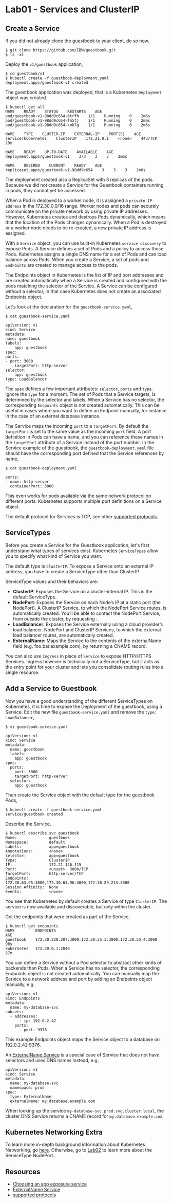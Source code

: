 # Lab01 - Services and ClusterIP

## Create a Service

If you did not already clone the guestbook to your client, do so now. 

```
$ git clone https://github.com/IBM/guestbook.git
$ ls -al
```

Deploy the `v1/guestbook` application,

```
$ cd guestbook/v1
$ kubectl create -f guestbook-deployment.yaml
deployment.apps/guestbook-v1 created
```

The guestbook application was deployed, that is a Kubernetes `Deployment` object was created. 

```
$ kubectl get all
NAME    READY    STATUS    RESTARTS    AGE
pod/guestbook-v1-98dd9c654-6trfh    1/1    Running    0    2m6s
pod/guestbook-v1-98dd9c654-fm5tj    1/1    Running    0    2m6s
pod/guestbook-v1-98dd9c654-kmk7g    1/1    Running    0    2m6s

NAME    TYPE    CLUSTER-IP    EXTERNAL-IP    PORT(S)    AGE
service/kubernetes    ClusterIP    172.21.0.1    <none>    443/TCP    29m

NAME    READY    UP-TO-DATE    AVAILABLE    AGE
deployment.apps/guestbook-v1    3/3    3    3    2m6s

NAME    DESIRED    CURRENT    READY    AGE
replicaset.apps/guestbook-v1-98dd9c654    3    3    3    2m6s
```

The deployment created also a ReplicaSet with 3 replicas of the pods. Because we did not create a Service for the Guestbook containers running in pods, they cannot yet be accessed. 

When a Pod is deployed to a worker node, it is assigned a `private IP address` in the 172.30.0.0/16 range. Worker nodes and pods can securely communicate on the private network by using private IP addresses. However, Kubernetes creates and destroys Pods dynamically, which means that the location of the Pods changes dynamically. When a Pod is destroyed or a worker node needs to be re-created, a new private IP address is assigned.

With a `Service` object, you can use built-in Kubernetes `service discovery` to expose Pods. A Service defines a set of Pods and a policy to access those Pods. Kubernetes assigns a single DNS name for a set of Pods and can load balance across Pods. When you create a Service, a set of pods and `EndPoints` are created to manage access to the pods.

The Endpoints object in Kubernetes is the list of IP and port addresses and are created automatically when a Service is created and configured with the pods matching the selector of the Service. A Service can be configured without a selector, in that case Kubernetes does not create an associated Endpoints object.

Let's look at the declaration for the `guestbook-service.yaml`,

```
$ cat guestbook-service.yaml

apiVersion: v1
kind: Service
metadata:
name: guestbook
labels:
    app: guestbook
spec:
ports:
- port: 3000
    targetPort: http-server
selector:
    app: guestbook
type: LoadBalancer
```

The `spec` defines a few important attributes: `selector`, `ports` and `type`. Ignore the `type` for a moment. The set of Pods that a Service targets, is determined by the selector and labels. When a Service has no selector, the corresponding `Endpoints` object is not created automatically. This can be useful in cases where you want to define an Endpoint manually, for instance in the case of an external database instance.

The Service maps the incoming `port` to a `targetPort`. By default the `targetPort` is set to the same value as the incoming `port` field. A port definition in Pods can have a name, and you can reference these names in the `targetPort` attribute of a Service instead of the port number. In the Service example of the guestbook, the `guestbook-deployment.yaml` file should have the corresponding port defined that the Service references by name,

```
$ cat guestbook-deployment.yaml

ports:
- name: http-server
  containerPort: 3000
```

This even works for pods available via the same network protocol on different ports. Kubernetes supports multiple port definitions on a Service object. 

The default protocol for Services is TCP, see other [supported protocols](https://kubernetes.io/docs/concepts/services-networking/service/#protocol-support). 

## ServiceTypes

Before you create a Service for the Guestbook application, let's first understand what types of services exist. Kubernetes `ServiceTypes` allow you to specify what kind of Service you want. 

The default type is `ClusterIP`. To expose a Service onto an external IP address, you have to create a ServiceType other than ClusterIP.

ServiceType values and their behaviors are:

- **ClusterIP**: Exposes the Service on a cluster-internal IP. This is the default ServiceType.
- **NodePort**: Exposes the Service on each Node’s IP at a static port (the NodePort). A ClusterIP Service, to which the NodePort Service routes, is automatically created. You’ll be able to contact the NodePort Service, from outside the cluster, by requesting <NodeIP>:<NodePort>.
- **LoadBalancer**: Exposes the Service externally using a cloud provider’s load balancer. NodePort and ClusterIP Services, to which the external load balancer routes, are automatically created.
- **ExternalName**: Maps the Service to the contents of the externalName field (e.g. foo.bar.example.com), by returning a CNAME record.

You can also use `Ingress` in place of `Service` to expose HTTP/HTTPS Services. Ingress however is technically not a ServiceType, but it acts as the entry point for your cluster and lets you consolidate routing rules into a single resource.

## Add a Service to Guestbook

Now you have a good understanding of the different ServiceTypes on Kubernetes, it is time to expose the Deployment of the guestbook, using a Service. Edit the new file `guestbook-service.yaml` and remove the `type: LoadBalancer`,

```
$ vi guestbook-service.yaml

apiVersion: v1
kind: Service
metadata:
  name: guestbook
  labels:
    app: guestbook
spec:
  ports:
  - port: 3000
    targetPort: http-server
  selector:
    app: guestbook
```

Then create the Service object with the default type for the guestbook Pods,

```
$ kubectl create -f guestbook-service.yaml
service/guestbook created
```

Describe the Service,

```
$ kubectl describe svc guestbook
Name:              guestbook
Namespace:         default
Labels:            app=guestbook
Annotations:       <none>
Selector:          app=guestbook
Type:              ClusterIP
IP:                172.21.146.115
Port:              <unset>  3000/TCP
TargetPort:        http-server/TCP
Endpoints:         172.30.63.95:3000,172.30.63.96:3000,172.30.89.213:3000
Session Affinity:  None
Events:            <none>
```

You see that Kubernetes by default creates a Service of type `ClusterIP`. The service is now available and discoverable, but only within the cluster.

Get the endpoints that were created as part of the Service,

```
$ kubectl get endpoints
NAME         ENDPOINTS                                               AGE
guestbook    172.30.228.207:3000,172.30.55.3:3000,172.30.55.4:3000   98s
kubernetes   172.20.0.1:2040                                         57m
```

You can define a Service without a Pod selector to abstract other kinds of backends than Pods. When a Service has no selector, the corresponding Endpoints object is not created automatically. You can manually map the Service to a network address and port by adding an Endpoints object manually, e.g. 

```
apiVersion: v1
kind: Endpoints
metadata:
  name: my-database-svc
subsets:
  - addresses:
      - ip: 192.0.2.42
    ports:
      - port: 9376
```

This example Endpoints object maps the Service object to a database on 192.0.2.42:9376.

An [ExternalName Service](https://kubernetes.io/docs/concepts/services-networking/service/#externalname) is a special case of Service that does not have selectors and uses DNS names instead, e.g. 

```
apiVersion: v1
kind: Service
metadata:
  name: my-database-svc
  namespace: prod
spec:
  type: ExternalName
  externalName: my.database.example.com
```

When looking up the service `my-database-svc.prod.svc.cluster.local`, the cluster DNS Service returns a CNAME record for `my.database.example.com`.

## Kubernetes Networking Extra

To learn more in-depth background information about Kubernetes Networking, go [here](README2.md). Otherwise, go to [Lab02](../Lab02/README.md) to learn more about the ServiceType NodePort.

## Resources
- [Choosing an app exposure service](https://cloud.ibm.com/docs/containers?topic=containers-cs_network_planning)
- [ExternalName Service](https://kubernetes.io/docs/concepts/services-networking/service/#externalname)
- [supported protocols](https://kubernetes.io/docs/concepts/services-networking/service/#protocol-support)